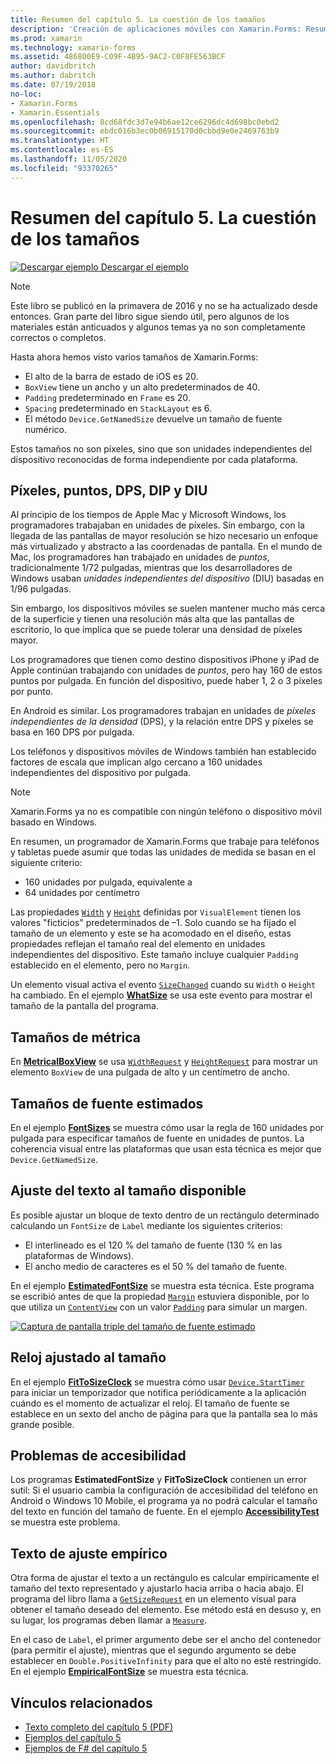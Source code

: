 ```yaml
---
title: Resumen del capítulo 5. La cuestión de los tamaños
description: 'Creación de aplicaciones móviles con Xamarin.Forms: Resumen del capítulo 5. La cuestión de los tamaños'
ms.prod: xamarin
ms.technology: xamarin-forms
ms.assetid: 486800E9-C09F-4B95-9AC2-C0F8FE563BCF
author: davidbritch
ms.author: dabritch
ms.date: 07/19/2018
no-loc:
- Xamarin.Forms
- Xamarin.Essentials
ms.openlocfilehash: 8cd68fdc3d7e94b6ae12ce6296dc4d698bc0ebd2
ms.sourcegitcommit: ebdc016b3ec0b06915170d0cbbd9e0e2469763b9
ms.translationtype: HT
ms.contentlocale: es-ES
ms.lasthandoff: 11/05/2020
ms.locfileid: "93370265"
---
```

# <a name="summary-of-chapter-5-dealing-with-sizes"></a>Resumen del capítulo 5. La cuestión de los tamaños

[![Descargar ejemplo](~/media/shared/download.png) Descargar el ejemplo](https://github.com/xamarin/xamarin-forms-book-samples/tree/master/Chapter05)

> [!NOTE]
> Este libro se publicó en la primavera de 2016 y no se ha actualizado desde entonces. Gran parte del libro sigue siendo útil, pero algunos de los materiales están anticuados y algunos temas ya no son completamente correctos o completos.

Hasta ahora hemos visto varios tamaños de Xamarin.Forms:

- El alto de la barra de estado de iOS es 20.
- `BoxView` tiene un ancho y un alto predeterminados de 40.
- `Padding` predeterminado en `Frame` es 20.
- `Spacing` predeterminado en `StackLayout` es 6.
- El método `Device.GetNamedSize` devuelve un tamaño de fuente numérico.

Estos tamaños no son píxeles, sino que son unidades independientes del dispositivo reconocidas de forma independiente por cada plataforma.

## <a name="pixels-points-dps-dips-and-dius"></a>Píxeles, puntos, DPS, DIP y DIU

Al principio de los tiempos de Apple Mac y Microsoft Windows, los programadores trabajaban en unidades de píxeles. Sin embargo, con la llegada de las pantallas de mayor resolución se hizo necesario un enfoque más virtualizado y abstracto a las coordenadas de pantalla. En el mundo de Mac, los programadores han trabajado en unidades de *puntos*, tradicionalmente 1/72 pulgadas, mientras que los desarrolladores de Windows usaban *unidades independientes del dispositivo* (DIU) basadas en 1/96 pulgadas.

Sin embargo, los dispositivos móviles se suelen mantener mucho más cerca de la superficie y tienen una resolución más alta que las pantallas de escritorio, lo que implica que se puede tolerar una densidad de píxeles mayor.

Los programadores que tienen como destino dispositivos iPhone y iPad de Apple continúan trabajando con unidades de *puntos*, pero hay 160 de estos puntos por pulgada. En función del dispositivo, puede haber 1, 2 o 3 píxeles por punto.

En Android es similar. Los programadores trabajan en unidades de *píxeles independientes de la densidad* (DPS), y la relación entre DPS y píxeles se basa en 160 DPS por pulgada.

Los teléfonos y dispositivos móviles de Windows también han establecido factores de escala que implican algo cercano a 160 unidades independientes del dispositivo por pulgada.

> [!NOTE]
> Xamarin.Forms ya no es compatible con ningún teléfono o dispositivo móvil basado en Windows.

En resumen, un programador de Xamarin.Forms que trabaje para teléfonos y tabletas puede asumir que todas las unidades de medida se basan en el siguiente criterio:

- 160 unidades por pulgada, equivalente a
- 64 unidades por centímetro

Las propiedades [`Width`](xref:Xamarin.Forms.VisualElement.Width) y [`Height`](xref:Xamarin.Forms.VisualElement.Height) definidas por `VisualElement` tienen los valores "ficticios" predeterminados de &ndash;1. Solo cuando se ha fijado el tamaño de un elemento y este se ha acomodado en el diseño, estas propiedades reflejan el tamaño real del elemento en unidades independientes del dispositivo. Este tamaño incluye cualquier `Padding` establecido en el elemento, pero no `Margin`.

Un elemento visual activa el evento [`SizeChanged`](xref:Xamarin.Forms.VisualElement.SizeChanged) cuando su `Width` o `Height` ha cambiado. En el ejemplo [**WhatSize**](https://github.com/xamarin/xamarin-forms-book-samples/tree/master/Chapter05/WhatSize) se usa este evento para mostrar el tamaño de la pantalla del programa.

## <a name="metrical-sizes"></a>Tamaños de métrica

En [**MetricalBoxView**](https://github.com/xamarin/xamarin-forms-book-samples/tree/master/Chapter05/MetricalBoxView) se usa [`WidthRequest`](xref:Xamarin.Forms.VisualElement.WidthRequest) y [`HeightRequest`](xref:Xamarin.Forms.VisualElement.HeightRequest) para mostrar un elemento `BoxView` de una pulgada de alto y un centímetro de ancho.

## <a name="estimated-font-sizes"></a>Tamaños de fuente estimados

En el ejemplo [**FontSizes**](https://github.com/xamarin/xamarin-forms-book-samples/tree/master/Chapter05/FontSizes) se muestra cómo usar la regla de 160 unidades por pulgada para especificar tamaños de fuente en unidades de puntos. La coherencia visual entre las plataformas que usan esta técnica es mejor que `Device.GetNamedSize`.

## <a name="fitting-text-to-available-size"></a>Ajuste del texto al tamaño disponible

Es posible ajustar un bloque de texto dentro de un rectángulo determinado calculando un `FontSize` de `Label` mediante los siguientes criterios:

- El interlineado es el 120 % del tamaño de fuente (130 % en las plataformas de Windows).
- El ancho medio de caracteres es el 50 % del tamaño de fuente.

En el ejemplo [**EstimatedFontSize**](https://github.com/xamarin/xamarin-forms-book-samples/tree/master/Chapter05/EstimatedFontSize) se muestra esta técnica. Este programa se escribió antes de que la propiedad [`Margin`](xref:Xamarin.Forms.View.Margin) estuviera disponible, por lo que utiliza un [`ContentView`](xref:Xamarin.Forms.ContentView) con un valor [`Padding`](xref:Xamarin.Forms.Layout.Padding) para simular un margen.

[![Captura de pantalla triple del tamaño de fuente estimado](images/ch05fg07-small.png "Ajuste de texto al tamaño disponible")](images/ch05fg07-large.png#lightbox "Ajuste de texto al tamaño disponible")

## <a name="a-fit-to-size-clock"></a>Reloj ajustado al tamaño

En el ejemplo [**FitToSizeClock**](https://github.com/xamarin/xamarin-forms-book-samples/tree/master/Chapter05/FitToSizeClock) se muestra cómo usar [`Device.StartTimer`](xref:Xamarin.Forms.Device.StartTimer(System.TimeSpan,System.Func{System.Boolean})) para iniciar un temporizador que notifica periódicamente a la aplicación cuándo es el momento de actualizar el reloj. El tamaño de fuente se establece en un sexto del ancho de página para que la pantalla sea lo más grande posible.

## <a name="accessibility-issues"></a>Problemas de accesibilidad

Los programas **EstimatedFontSize** y **FitToSizeClock** contienen un error sutil: Si el usuario cambia la configuración de accesibilidad del teléfono en Android o Windows 10 Mobile, el programa ya no podrá calcular el tamaño del texto en función del tamaño de fuente. En el ejemplo [**AccessibilityTest**](https://github.com/xamarin/xamarin-forms-book-samples/tree/master/Chapter05/AccessibilityTest) se muestra este problema.

## <a name="empirically-fitting-text"></a>Texto de ajuste empírico

Otra forma de ajustar el texto a un rectángulo es calcular empíricamente el tamaño del texto representado y ajustarlo hacia arriba o hacia abajo. El programa del libro llama a [`GetSizeRequest`](xref:Xamarin.Forms.VisualElement.GetSizeRequest(System.Double,System.Double)) en un elemento visual para obtener el tamaño deseado del elemento. Ese método está en desuso y, en su lugar, los programas deben llamar a [`Measure`](xref:Xamarin.Forms.VisualElement.Measure(System.Double,System.Double,Xamarin.Forms.MeasureFlags)).

En el caso de `Label`, el primer argumento debe ser el ancho del contenedor (para permitir el ajuste), mientras que el segundo argumento se debe establecer en `Double.PositiveInfinity` para que el alto no esté restringido. En el ejemplo [**EmpiricalFontSize**](https://github.com/xamarin/xamarin-forms-book-samples/tree/master/Chapter05/EmpiricalFontSize) se muestra esta técnica.

## <a name="related-links"></a>Vínculos relacionados

- [Texto completo del capítulo 5 (PDF)](https://download.xamarin.com/developer/xamarin-forms-book/XamarinFormsBook-Ch05-Apr2016.pdf)
- [Ejemplos del capítulo 5](https://github.com/xamarin/xamarin-forms-book-samples/tree/master/Chapter05)
- [Ejemplos de F# del capítulo 5](https://github.com/xamarin/xamarin-forms-book-samples/tree/master/Chapter05/FS)
